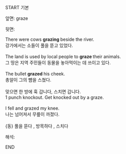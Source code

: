 START
기본

앞면:
graze


뒷면:
<div>There were cows <b>grazing </b>beside the river. </div><div>강가에서는 소들이 풀을 뜯고 있었다.</div><div><br></div><div><div>The land is used by local people to <b>graze </b>their animals. </div><div>그 땅은 지역 주민들이 동물을 놓아먹이는 데 쓰이고 있다.</div></div><div><br></div><div><div>The bullet <b>grazed </b>his cheek. </div><div>총알이 그의 뺨을 스쳤다.</div></div><div><br></div><div><div><div>맞으면 한 방에 훅 갑니다, 스치면 갑니다.</div></div><div><div>1 punch knockout. Get knocked out by a graze.</div></div></div><div><br></div><div><div>I fell and grazed my knee. </div><div>나는 넘어져서 무릎이 까졌다.</div></div><div><br></div><div>{동} 풀을 뜯다 , 방목하다 , 스치다</div>


해석:

END
